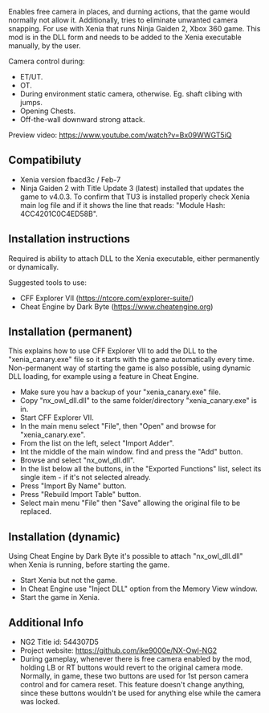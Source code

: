Enables free camera in places, and durning actions, that the game would normally not allow it.
Additionally, tries to eliminate unwanted camera snapping.
For use with Xenia that runs Ninja Gaiden 2, Xbox 360 game.
This mod is in the DLL form and needs to be added to the Xenia executable manually, by the user.

Camera control during:

* ET/UT.
* OT.
* During environment static camera, otherwise. Eg. shaft clibing with jumps.
* Opening Chests.
* Off-the-wall downward strong attack.

Preview video:
https://www.youtube.com/watch?v=Bx09WWGT5iQ

Compatibiluty
--------------

  * Xenia version fbacd3c / Feb-7
  * Ninja Gaiden 2 with Title Update 3 (latest) installed that updates the game to v4.0.3.
    To confirm that TU3 is installed properly check Xenia main log file and if it shows the line that reads: "Module Hash: 4CC4201C0C4ED58B".


Installation instructions
----------------------------
Required is ability to attach DLL to the Xenia executable, either permanently or dynamically.

Suggested tools to use:
* CFF Explorer VII (https://ntcore.com/explorer-suite/)
* Cheat Engine by Dark Byte (https://www.cheatengine.org)


Installation (permanent)
----------------------------

This explains how to use CFF Explorer VII to add the DLL to the "xenia_canary.exe" file so it starts with the game automatically every time. Non-permanent way of starting the game is also possible, using dynamic DLL loading, for example using a feature in Cheat Engine.

* Make sure you hav a backup of your "xenia_canary.exe" file.
* Copy "nx_owl_dll.dll" to the same folder/directory "xenia_canary.exe" is in.
* Start CFF Explorer VII.
* In the main menu select "File", then "Open" and browse for "xenia_canary.exe".
* From the list on the left, select "Import Adder".
* Int the middle of the main window. find and press the "Add" button.
* Browse and select "nx_owl_dll.dll".
* In the list below all the buttons, in the "Exported Functions" list, select its single item - if it's not selected already.
* Press "Import By Name" button.
* Press "Rebuild Import Table" button.
* Select main menu "File" then "Save" allowing the original file to be replaced.

Installation (dynamic)
----------------------------

Using Cheat Engine by Dark Byte it's possible to attach "nx_owl_dll.dll" when Xenia is running, before starting the game.

* Start Xenia but not the game.
* In Cheat Engine use "Inject DLL" option from the Memory View window.
* Start the game in Xenia.


Additional Info
-------------------------
* NG2 Title id: 544307D5
* Project website: https://github.com/ike9000e/NX-Owl-NG2
* During gameplay, whenever there is free camera enabled by the mod, holding LB or RT buttons would revert to the original camera mode. Normally, in game, these two buttons are used for 1st person camera control and for camera reset. This feature doesn't change anything, since these buttons wouldn't be used for anything else while the camera was locked.
